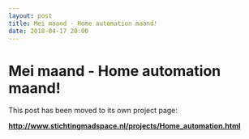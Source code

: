 ```yaml
---
layout: post
title: Mei maand - Home automation maand!
date: 2018-04-17 20:00
---
```


# Mei maand - Home automation maand!

This post has been moved to its own project page:

<b><a href="http://www.stichtingmadspace.nl/projects/Home_automation.html">http://www.stichtingmadspace.nl/projects/Home_automation.html</a></b>